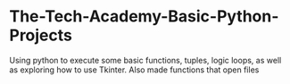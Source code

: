 # The-Tech-Academy-Basic-Python-Projects
Using python to execute some basic functions, tuples, logic loops, as well as exploring how to use Tkinter. Also made functions that open files
